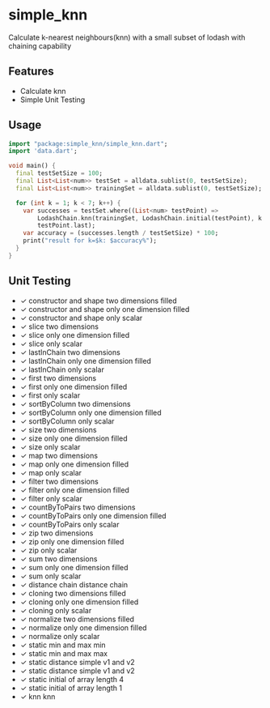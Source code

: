 # simple_knn

Calculate k-nearest neighbours(knn) with a small subset of lodash with chaining capability

## Features

- Calculate knn 
- Simple Unit Testing

## Usage


```dart
import "package:simple_knn/simple_knn.dart";
import 'data.dart';

void main() {
  final testSetSize = 100;
  final List<List<num>> testSet = alldata.sublist(0, testSetSize);
  final List<List<num>> trainingSet = alldata.sublist(0, testSetSize);

  for (int k = 1; k < 7; k++) {
    var successes = testSet.where((List<num> testPoint) =>
        LodashChain.knn(trainingSet, LodashChain.initial(testPoint), k: k) ==
        testPoint.last);
    var accuracy = (successes.length / testSetSize) * 100;
    print("result for k=$k: $accuracy%");
  }
}
```

## Unit Testing

* ✓ constructor and shape two dimensions filled
* ✓ constructor and shape only one dimension filled
* ✓ constructor and shape only scalar
* ✓ slice two dimensions
* ✓ slice only one dimension filled
* ✓ slice only scalar
* ✓ lastInChain two dimensions
* ✓ lastInChain only one dimension filled
* ✓ lastInChain only scalar
* ✓ first two dimensions
* ✓ first only one dimension filled
* ✓ first only scalar
* ✓ sortByColumn two dimensions
* ✓ sortByColumn only one dimension filled
* ✓ sortByColumn only scalar
* ✓ size two dimensions
* ✓ size only one dimension filled
* ✓ size only scalar
* ✓ map two dimensions
* ✓ map only one dimension filled
* ✓ map only scalar
* ✓ filter two dimensions
* ✓ filter only one dimension filled
* ✓ filter only scalar
* ✓ countByToPairs two dimensions
* ✓ countByToPairs only one dimension filled
* ✓ countByToPairs only scalar
* ✓ zip two dimensions
* ✓ zip only one dimension filled
* ✓ zip only scalar
* ✓ sum two dimensions
* ✓ sum only one dimension filled
* ✓ sum only scalar
* ✓ distance chain distance chain
* ✓ cloning two dimensions filled
* ✓ cloning only one dimension filled
* ✓ cloning only scalar
* ✓ normalize two dimensions filled
* ✓ normalize only one dimension filled
* ✓ normalize only scalar
* ✓ static min and max min
* ✓ static min and max max
* ✓ static distance simple v1 and v2
* ✓ static distance simple v1 and v2
* ✓ static initial of array length 4
* ✓ static initial of array length 1
* ✓ knn knn



